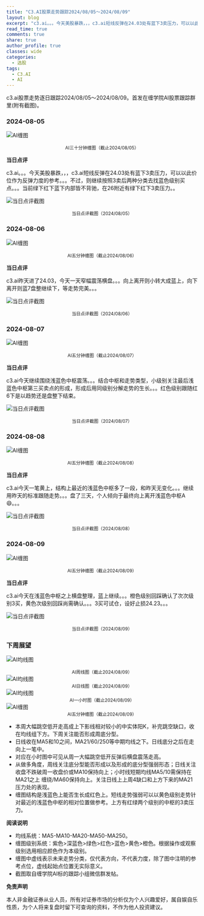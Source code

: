 ```yaml
---
title: "C3.AI股票走势跟踪2024/08/05～2024/08/09"
layout: blog
excerpt: "c3.ai。。。今天美股暴跌，，，c3.ai短线反弹在24.03处有蓝下3卖压力，可以以此价位作为反弹力度的参考。"
read_time: true
comments: true
share: true
author_profile: true
classes: wide
categories:
  - 选股
tags:
  - C3.AI
  - AI
---
```


c3.ai股票走势逐日跟踪2024/08/05～2024/08/09。首发在缠学院AI股票跟踪群里(附有截图)。

### 2024-08-05

![AI缠图](https://file.olim.in/img/2024/AI-20240805-m30-c.png)
<small><center>AI三十分钟缠图（截止2024/08/05）</center></small>

**当日点评**

c3.ai。。。今天美股暴跌，，，c3.ai短线反弹在24.03处有蓝下3卖压力，可以以此价位作为反弹力度的参考。。。不过，则继续按照3卖后两种分类去找蓝色级别买点。。。当前绿下红下蓝下内部皆不背驰，在26附近有绿下红下3卖压力。。

![当日点评截图](https://file.olim.in/img/2024/AI-20240805-comments-1.png)
<small><center>当日点评截图（2024/08/05）</center></small>

### 2024-08-06

![AI缠图](https://file.olim.in/img/2024/AI-20240806-m5-c.png)
<small><center>AI五分钟缠图（截止2024/08/06）</center></small>

**当日点评**

c3.ai昨天进了24.03，今天一天窄幅震荡横盘。。。向上离开则小转大成蓝上，向下离开则蓝7盘整继续下，等走势完美。。。

![当日点评截图](https://file.olim.in/img/2024/AI-20240806-comments-1.png)
<small><center>当日点评截图（2024/08/06）</center></small>

### 2024-08-07

![AI缠图](https://file.olim.in/img/2024/AI-20240807-m5-c.png)
<small><center>AI五分钟缠图（截止2024/08/07）</center></small>

**当日点评**

c3.ai今天继续围绕浅蓝色中枢震荡。。。结合中枢和走势类型，小级别关注最后浅蓝色中枢第三买卖点的形成，形成后用同级别分解走势的生长。。。红色级别跟随红6下是以趋势还是盘整下结束。

![当日点评截图](https://file.olim.in/img/2024/AI-20240807-comments-1.png)
<small><center>当日点评截图（2024/08/07）</center></small>

### 2024-08-08

![AI缠图](https://file.olim.in/img/2024/AI-20240808-m5-c.png)
<small><center>AI五分钟缠图（截止2024/08/08）</center></small>

**当日点评**

c3.ai今天一笔黄上，结构上最近的浅蓝色中枢多了一段，和昨天无变化。。。继续用昨天的标准跟随走势。。。盘了三天，个人倾向于最终向上离开浅蓝色中枢A😄。。。

![当日点评截图](https://file.olim.in/img/2024/AI-20240808-comments-1.png)
<small><center>当日点评截图（2024/08/08）</center></small>

### 2024-08-09

![AI缠图](https://file.olim.in/img/2024/AI-20240809-m5-c.png)
<small><center>AI五分钟缠图（截止2024/08/09）</center></small>

**当日点评**

c3.ai今天在浅蓝色中枢之上横盘整理，蓝上继续。。。橙色级别回踩确认了次次级别3买，黄色次级别回踩尚需确认。。。3买可试仓，设好止损24.23。。。

![当日点评截图](https://file.olim.in/img/2024/AI-20240809-comments-1.png)
<small><center>当日点评截图（2024/08/09）</center></small>

### 下周展望

![AI均线图](https://file.olim.in/img/2024/AI-20240809-w-j.png)
<small><center>AI周线图（截止2024/08/09）</center></small>
![AI均线图](https://file.olim.in/img/2024/AI-20240809-d-j.png)
<small><center>AI日线图（截止2024/08/09）</center></small>
![AI均线图](https://file.olim.in/img/2024/AI-20240809-h-j.png)
<small><center>AI一小时图（截止2024/08/09）</center></small>
![AI缠图](https://file.olim.in/img/2024/AI-20240809-m5-c.png)
<small><center>AI五分钟缠图（截止2024/08/09）</center></small>

* 本周大幅跳空低开走高成上下影线相对较小的中实体阳K，补完跳空缺口，收在均线组下方。下周关注能否形成周底分型。
* 日线收在MA5和10之间，MA21/60/250等中期均线之下。日线底分之后在走向上一笔中。
* 对应在小时图中可见从周一大幅跳空低开反弹后横盘震荡走高。
* 从做多角度，周线关注底分型能否形成以及形成的底分型强弱形态；日线关注收盘不跌破周一收盘价或MA10保持向上；小时线短期均线MA5/10需保持在MA21之上 缠绕/MA60保持向上。关注日线上上周4缺口和上方下来的MA21压力处的表现。
* 缠图结构是浅蓝色上能否生长成红色上。短线走势强弱可以以黄色级别走势针对最近的浅蓝色中枢的相对位置做参考。上方有红绿两个级别的中枢的3卖压力。

**阅读说明**

* 均线系统：MA5-MA10-MA20-MA50-MA250。
* 缠图级别系统：紫色>深蓝色>绿色>红色>蓝色>黄色>橙色。根据操作或观察级别选用相应颜色作为本级别。
* 缠图中虚线表示未来走势分类，仅代表方向，不代表力度，除了图中注明的参考点位，虚线起始点位置无实际意义。
* 截图取自缠学院AI标的跟踪小组微信群发帖。

**免责声明** 

本人非金融证券从业人员，所有对证券市场的分析仅为个人兴趣爱好，属自娱自乐性质，为个人将来复盘时留下可查询的资料，不作为他人投资建议。

